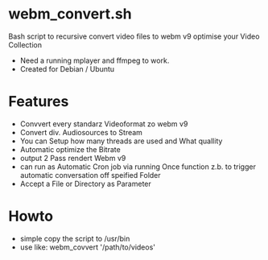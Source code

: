 # webm_convert.sh

Bash script to recursive convert video files to webm v9
optimise your Video Collection

+ Need a running mplayer and ffmpeg to work.
+ Created for Debian / Ubuntu

# Features
+ Convvert every standarz Videoformat zo webm v9
+ Convert div. Audiosources to Stream
+ You can Setup how many threads are used and What quallity
+ Automatic optimize the Bitrate
+ output 2 Pass rendert Webm v9
+ can run as Automatic Cron job via running Once function z.b. to trigger automatic conversation off speified Folder
+ Accept a File or Directory as Parameter

# Howto
+ simple copy the script to /usr/bin
+ use like: webm_covvert '/path/to/videos' 

